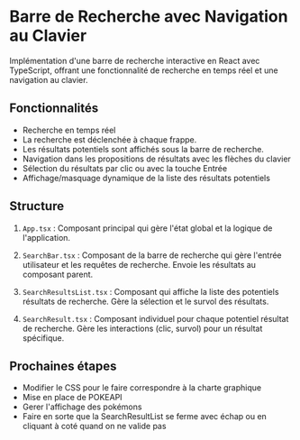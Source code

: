 # Barre de Recherche avec Navigation au Clavier

Implémentation d'une barre de recherche interactive en React avec TypeScript, offrant une fonctionnalité de recherche en temps réel et une navigation au clavier.

## Fonctionnalités

- Recherche en temps réel
- La recherche est déclenchée à chaque frappe.
- Les résultats potentiels sont affichés sous la barre de recherche.
- Navigation dans les propositions de résultats avec les flèches du clavier
- Sélection du résultats par clic ou avec la touche Entrée
- Affichage/masquage dynamique de la liste des résultats potentiels

## Structure

1. `App.tsx` : Composant principal qui gère l'état global et la logique de l'application.

2. `SearchBar.tsx` : Composant de la barre de recherche qui gère l'entrée utilisateur et les requêtes de recherche. Envoie les résultats au composant parent.

3. `SearchResultsList.tsx` : Composant qui affiche la liste des potentiels résultats de recherche. Gère la sélection et le survol des résultats.

4. `SearchResult.tsx` : Composant individuel pour chaque potentiel résultat de recherche. Gère les interactions (clic, survol) pour un résultat spécifique.

## Prochaines étapes

- Modifier le CSS pour le faire correspondre à la charte graphique
- Mise en place de POKEAPI
- Gerer l'affichage des pokémons
- Faire en sorte que la SearchResultList se ferme avec échap ou en cliquant à coté quand on ne valide pas 